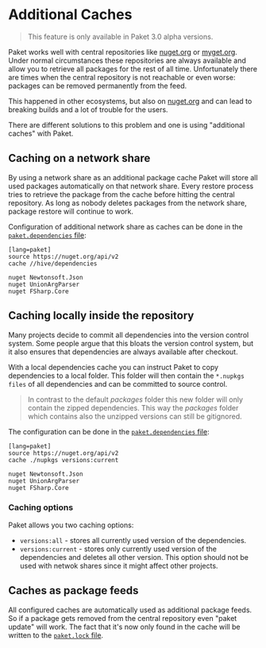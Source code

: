 # Additional Caches

<blockquote>This feature is only available in Paket 3.0 alpha versions.</blockquote>

Paket works well with central repositories like [nuget.org](https://www.nuget.org/) or [myget.org](http://myget.org/). Under normal circumstances these repositories are always available and allow you to retrieve all packages for the rest of all time.
Unfortunately there are times when the central repository is not reachable or even worse: packages can be removed permanently from the feed.

This happened in other ecosystems, but also on [nuget.org](https://www.nuget.org/) and can lead to breaking builds and a lot of trouble for the users.

There are different solutions to this problem and one is using "additional caches" with Paket.

## Caching on a network share

By using a network share as an additional package cache Paket will store all used packages automatically on that network share.
Every restore process tries to retrieve the package from the cache before hitting the central repository.
As long as nobody deletes packages from the network share, package restore will continue to work.

Configuration of additional network share as caches can be done in the  [`paket.dependencies` file](dependencies-file.html):

    [lang=paket]
    source https://nuget.org/api/v2
    cache //hive/dependencies

    nuget Newtonsoft.Json
    nuget UnionArgParser
    nuget FSharp.Core

## Caching locally inside the repository

Many projects decide to commit all dependencies into the version control system.
Some people argue that this bloats the version control system, but it also ensures that dependencies are always available after checkout.

With a local dependencies cache you can instruct Paket to copy dependencies to a local folder. 
This folder will then contain the `*.nupkgs files` of all dependencies and can be committed to source control.

<blockquote>In contrast to the default <i>packages</i> folder this new folder will only contain the zipped dependencies. This way the <i>packages</i> folder which contains also the unzipped versions can still be gitignored.</blockquote>

The configuration can be done in the  [`paket.dependencies` file](dependencies-file.html):

    [lang=paket]
    source https://nuget.org/api/v2
	cache ./nupkgs versions:current

    nuget Newtonsoft.Json
    nuget UnionArgParser
    nuget FSharp.Core

### Caching options

Paket allows you two caching options:

* `versions:all` - stores all currently used version of the dependencies.
* `versions:current` - stores only currently used version of the dependencies and deletes all other version. This option should not be used with netwok shares since it might affect other projects.

## Caches as package feeds

All configured caches are automatically used as additional package feeds. So if a package gets removed from the central repository even "paket update" will work.
The fact that it's now only found in the cache will be written to the [`paket.lock` file](lock-file.html).